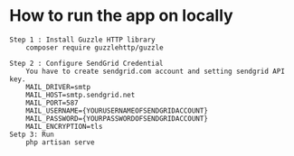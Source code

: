    # How to run the app on locally
    Step 1 : Install Guzzle HTTP library﻿
        composer require guzzlehttp/guzzle

    Step 2 : Configure SendGrid Credential
        You have to create sendgrid.com account and setting sendgrid API   key.
        MAIL_DRIVER=smtp
        MAIL_HOST=smtp.sendgrid.net
        MAIL_PORT=587
        MAIL_USERNAME={YOURUSERNAMEOFSENDGRIDACCOUNT}
        MAIL_PASSWORD={YOURPASSWORDOFSENDGRIDACCOUNT}
        MAIL_ENCRYPTION=tls
    Setp 3: Run
        php artisan serve
